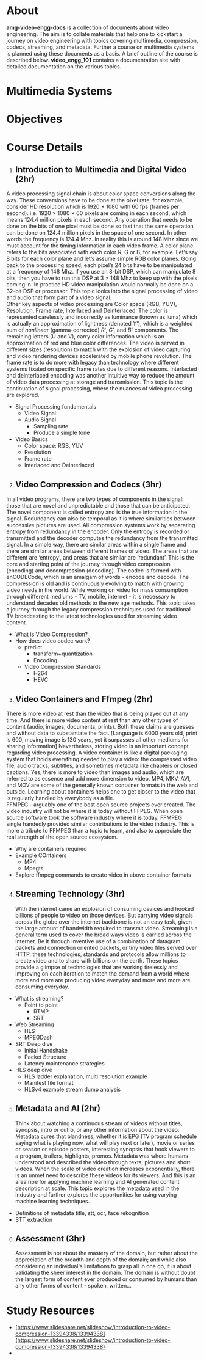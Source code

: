 # About

**amg-video-engg-docs** is a collection of documents about video engineering. The aim is to collate materials that help one to kickstart a journey on video engineering with topics covering multimedia, compression, codecs, streaming, and metadata. Further a course on multimedia systems is planned using these documents as a basis. A brief outline of the course is described below. **video_engg_101** contains a documentation site with detailed documentation on the various topics.

# Multimedia Systems

# Objectives

# Course Details

1. ## Introduction to Multimedia and Digital Video (2hr)

A video processing signal chain is about color space conversions along the way. These conversions have to be done at the pixel rate, for example, consider HD resolution which is 1920 × 1080 with 60 fps (frames per second). i.e. 1920 × 1080 × 60 pixels are coming in each second, which means 124.4 million pixels in each second.  Any operation that needs to be done on the bits of one pixel must be done so fast that the same operation can be done on 124.4 million pixels in the space of one second. In other words the frequency is 124.4 Mhz. In reality this is around 148 Mhz since we must account for the timing information in each video frame. A color plane refers to the bits associated with each color R, G or B, for example. Let’s say 8 bits for each color plane and let’s assume simple RGB color planes. Going back to the processing speed, each pixel’s 24 bits have to be manipulated at a frequency of 148 Mhz. If you use an 8-bit DSP, which can manipulate 8 bits, then you have to run this DSP at 3 × 148 Mhz to keep up with the pixels coming in. In practice HD video manipulation would normally be done on a 32-bit DSP or processor. This topic looks into the signal processing of video and audio that form part of a video signal.  
Other key aspects of video processing are Color space (RGB, YUV),  Resolution, Frame rate, Interlaced and Deinterlaced. The color is represented carelessly and incorrectly as luminance (known as luma)  which is actually an approximation of lightness (denoted *Y*'), which is a weighted sum of *nonlinea*r (gamma-corrected) *R*', *G*', and *B*' components. The remaining letters (U and V), carry color information which is an approximation of red and blue color differences. The video is served in different sizes (resolution) to match with the explosion of video capturing and video rendering devices accelerated by mobile phone revolution. The frame rate is to do more with legacy than technology where different systems fixated on specific frame rates due to different reasons. Interlacted and deinterlaced encoding was another intuitive way to reduce the amount of video data processing at storage and transmission. This topic is the continuation of signal processing, where the nuances of video processing are explored.

- Signal Processing fundamentals  
  - Video Signal  
  - Audio Signal  
    - Sampling rate  
    - Produce a simple tone  
- Video Basics  
  - Color space: RGB, YUV  
  - Resolution  
  - Frame rate  
  - Interlaced and Deinterlaced

2. ## Video Compression and Codecs (3hr)

In all video programs, there are two types of components in the signal: those that are novel and unpredictable and those that can be anticipated. The novel component is called entropy and is the true information in the signal. Redundancy can also be temporal as it is where similarities between successive pictures are used. All compression systems work by separating entropy from redundancy in the encoder. Only the entropy is recorded or transmitted and the decoder computes the redundancy from the transmitted signal. In a simple way, there are similar areas within a single frame and there are similar areas between different frames of video. The areas that are different are ‘entropy’, and areas that are similar are ‘redundant’. This is the core and starting point of the journey through video compression (encoding) and decompression (decoding). The codec is formed with enCODECode, which is an amalgam of words \- encode and decode. The compression is old and is continuously evolving to match with growing video needs in the world. While working on video for mass consumption through different mediums \- TV, mobile, internet \- it is necessary to understand decades old methods to the new age methods. This topic takes a journey through the legacy compression techniques used for traditional TV broadcasting to the latest technologies used for streaming video content.

- What is Video Compression?  
- How does video codec work?  
  - predict  
    - transform+quantization  
    - Encoding  
  - Video Compression Standards  
    - H264  
    - HEVC

3. ## Video Containers and Ffmpeg (2hr)

There is more video at rest than the video that is being played out at any time. And there is more video content at rest than any other types of content (audio, images, documents, prints). Both these claims are guesses and without data to substantiate the fact. \[Language is 6000 years old, print is 600, moving image is 130 years, yet it surpasses all other mediums for sharing information\] Nevertheless, storing video is an important concept regarding video processing. A video container is like a digital packaging system that holds everything needed to play a video: the compressed video file, audio tracks, subtitles, and sometimes metadata like chapters or closed captions. Yes, there is more to video than images and audio, which are referred to as essence and add more dimension to video. MP4, MKV, AVI, and MOV are some of the generally known container formats in the web and outside. Learning about containers helps one to get closer to the video that is regularly handled by everybody as a file.  
FFMPEG \- arguably one of the best open source projects ever created. The video industry will not be where it is today without FFPEG. When open source software took the software industry where it is today, FFMPEG single handedly provided similar contributions to the video industry. This is more a tribute to FFMPEG than a topic to learn, and also to appreciate the real strength of the open source ecosystem.

- Why are containers required  
- Example COntainers  
  - MP4  
  - Mpegts  
- Explore ffmpeg commands to create video in above container formats

4. ## Streaming Technology (3hr)

   With the internet came an explosion of consuming devices and hooked billions of people to video on those devices. But carrying video signals across the globe over the internet backbone is not an easy task, given the large amount of bandwidth required to transmit video. Streaming is a general term used to cover the broad ways video is carried across the internet. Be it  through inventive use of a combination of datagram packets and connection oriented packets, or tiny video files served over HTTP, these technologies, standards and protocols allow millions to create video and to share with billions on the earth. These topics provide a glimpse of technologies that are working tirelessly and improving on each iteration to match the demand from a world where more and more are producing video everyday and more and more are consuming everyday.  
- What is streaming?  
  - Point to point  
    - RTMP  
    - SRT  
- Web Streaming  
  - HLS  
  - MPEGDash  
- SRT Deep dive  
  - Initial Handshake  
  - Packet Structure  
  - Latency maintenance strategies  
- HLS deep dive  
  - HLS ladder explanation, multi resolution example  
  - Manifest file format  
  - HLSv4 example stream dump analysis

5. ## Metadata and AI (2hr)

   Think about watching a continuous stream of  videos without titles, synopsis, intro or outro, or any other information about the video. Metadata cures that blandness, whether it is EPG (TV program schedule saying what is playing now, what will play next or later), movie or series or season or episode posters, interesting synopsis that hook viewers to a program, trailers, highlights, promos. Metadata was where humans understood and described the video through texts, pictures and short videos. When the scale of video creation increases exponentially, there is an unmet need to describe these videos for its viewers. And this is an area ripe for applying machine learning and AI generated content description at scale. This topic explores the metadata used in the industry and further explores the opportunities for using varying machine learning techniques.  
     
- Definitions of metadata title, stt, ocr, face rekognition  
- STT extraction

6. ## Assessment (3hr)

   Assessment is not about the mastery of the domain, but rather about the appreciation of the breadth and depth of the domain; and while also considering an individual's limitations to grasp all in one go, it is about validating the sheer interest in the domain. The domain is without doubt the largest form of content ever produced or consumed by humans than any other forms of content \- spoken, written…

# Study Resources

- [https://www.slideshare.net/slideshow/introduction-to-video-compression-13394338/13394338](https://www.slideshare.net/slideshow/introduction-to-video-compression-13394338/13394338)  
- 


